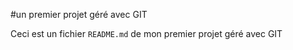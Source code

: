 #un premier projet géré avec GIT

Ceci est un fichier `README.md` de mon premier projet géré avec GIT